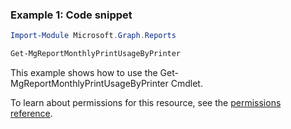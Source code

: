 ### Example 1: Code snippet

```powershellImport-Module Microsoft.Graph.Reports

Get-MgReportMonthlyPrintUsageByPrinter
```
This example shows how to use the Get-MgReportMonthlyPrintUsageByPrinter Cmdlet.
To learn about permissions for this resource, see the [permissions reference](/graph/permissions-reference).

